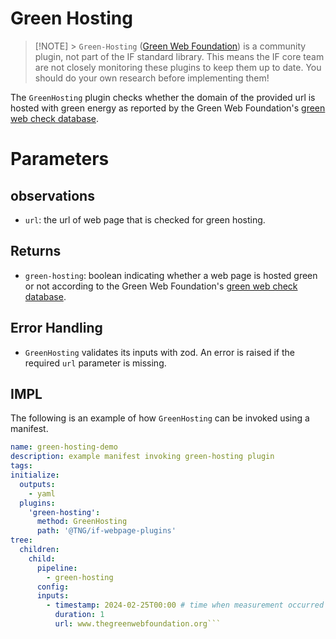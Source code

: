 # Green Hosting

> [!NOTE] > `Green-Hosting` ([Green Web Foundation](https://www.thegreenwebfoundation.org/tools/green-web-dataset/)) is a community plugin, not part of the IF standard library. This means the IF core team are not closely monitoring these plugins to keep them up to date. You should do your own research before implementing them!

The `GreenHosting` plugin checks whether the domain of the provided url is hosted with green energy as reported by the Green Web Foundation's [green web check database](https://www.thegreenwebfoundation.org/green-web-check/).

# Parameters

## observations

- `url`: the url of web page that is checked for green hosting.

## Returns

- `green-hosting`: boolean indicating whether a web page is hosted green or not according to the Green Web Foundation's [green web check database](https://www.thegreenwebfoundation.org/green-web-check/).

## Error Handling

- `GreenHosting` validates its inputs with zod. An error is raised if the required `url` parameter is missing.

## IMPL

The following is an example of how `GreenHosting` can be invoked using a manifest.

```yaml
name: green-hosting-demo
description: example manifest invoking green-hosting plugin
tags:
initialize:
  outputs:
    - yaml
  plugins:
    'green-hosting':
      method: GreenHosting
      path: '@TNG/if-webpage-plugins'
tree:
  children:
    child:
      pipeline:
        - green-hosting
      config:
      inputs:
        - timestamp: 2024-02-25T00:00 # time when measurement occurred
          duration: 1
          url: www.thegreenwebfoundation.org```
```

